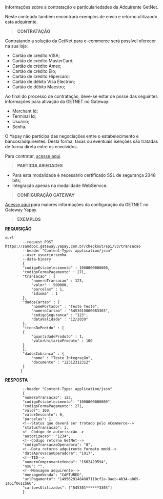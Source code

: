 Informações sobre a contratação e particulariedades da Adquirente GetNet.

Neste conteúdo também encontrará exemplos de envio e retorno utilizando esta adquirente.

> **CONTRATAÇÃO**

Contratando a solução da GetNet para e-commerce será possível oferecer na sua loja:

* Cartão de crédito VISA;
* Cartão de crédito MasterCard;
* Cartão de crédito Amex;
* Cartão de crédito Elo;
* Cartão de crédito Hipercard;
* Cartão de débito Visa Electron;
* Cartão de débito Maestro;

Ao final do processo de contratação, deve-se estar de posse das seguintes informações para ativação da GETNET no Gateway:

* Merchant Id;
* Terminal Id;
* Usuário;
* Senha.

O Yapay não participa das negociações entre o estabelecimento e bancos/adquirentes. Desta forma, taxas ou eventuais isenções são tratadas de forma direta entre os envolvidos.

Para contratar, [acesse aqui](https://site.getnet.com.br/#/solucoes/e-commerce).

> **PARTICULARIEDADES**

* Para esta modalidade é necessário certificado SSL de segurança 2048 bits;
* Integração apenas na modalidade WebService.

> **CONFIGURAÇÃO GATEWAY**

[Acesse aqui](https://atendimento.yapay.com.br/hc/pt-br/articles/360005036094-Cart%C3%A3o-de-Cr%C3%A9dito-Getnet) para maiores informações da configuração da GETNET no Gateway Yapay.

> **EXEMPLOS**

**REQUISIÇÃO**

```curl
curl
        --request POST https://sandbox.gateway.yapay.com.br/checkout/api/v3/transacao
        --header "Content-Type: application/json"
        --user usuario:senha
        --data-binary
        {
        "codigoEstabelecimento" : 1000000000000,
        "codigoFormaPagamento" : 271,
        "transacao" : {
            "numeroTransacao" : 123,
            "valor" : 500000,
            "parcelas" : 1,
            "idioma" : 1
        },
        "dadosCartao" : {
            "nomePortador" : "Teste Teste",
            "numeroCartao" : "5453010000083303",
            "codigoSeguranca" : "123",
            "dataValidade" : "12/2030"
        },
        "itensDoPedido" : [
        {
            "quantidadeProduto" : 1,
            "valorUnitarioProduto" : 100
        }
        ],
        "dadosCobranca" : {
            "nome" : "Teste Integração",
            "documento" : "12312312312"
        }
       }
```

**RESPOSTA**

```curl
        --header "Content-Type: application/json"
        {
        "numeroTransacao": 123,
        "codigoEstabelecimento": "1000000000000",
        "codigoFormaPagamento": 271,
        "valor": 100,
        "valorDesconto": 0,
        "parcelas": 1,
        <!--Status que deverá ser tratado pelo eCommerce-->
        "statusTransacao": 1,
        <!--Código de autorização-->
        "autorizacao": "1234",
        <!--Código retorno GetNet-->
        "codigoTransacaoOperadora": "0",
        <!--Data retorno adquirente formato mmdd-->
        "dataAprovacaoOperadora": "1017",
        <!--TID-->
        "numeroComprovanteVenda": "1662429594",
        "nsu": "",
        <!--Mensagem adquirente-->
        "mensagemVenda": "CAPTURED",
        "urlPagamento": "14956291484887110cf2a-9aeb-4b34-a869-1a61f0611b66",
        "cartoesUtilizados": ["545301******3303"]
        }
```
